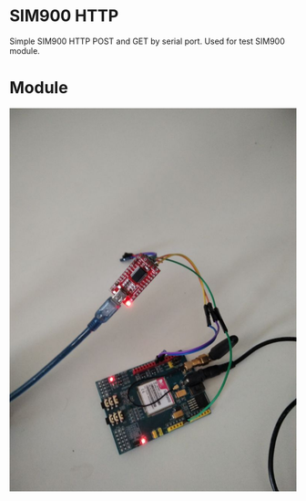 <h1>SIM900 HTTP</h1>

Simple SIM900 HTTP POST and GET by serial port. Used for test SIM900 module.

<h1>Module</h1>

![ScreenShot](https://github.com/AiltonFidelix/SIM900-HTTP/blob/main/module.jpg)
